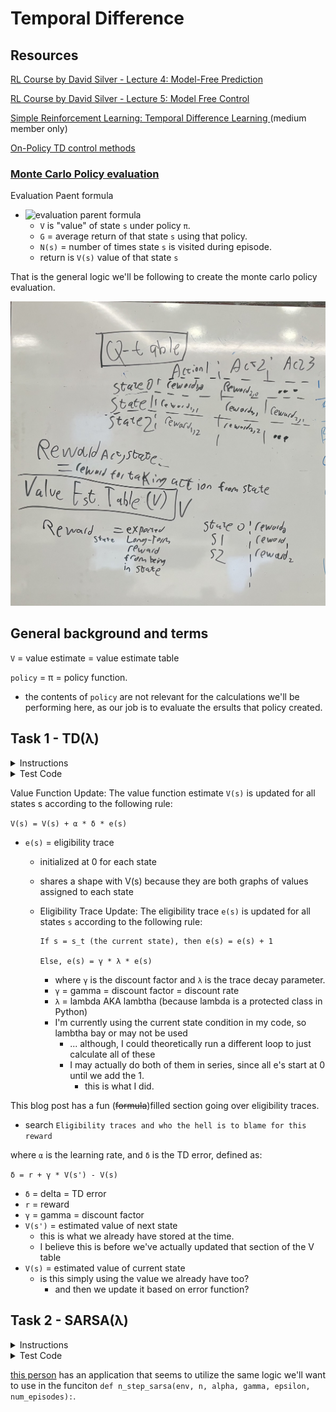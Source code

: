 # Temporal Difference

## Resources

[RL Course by David Silver - Lecture 4: Model-Free Prediction](https://www.youtube.com/watch?v=PnHCvfgC_ZA)

[RL Course by David Silver - Lecture 5: Model Free Control](https://www.youtube.com/watch?v=0g4j2k_Ggc4&list=PLqYmG7hTraZDM-OYHWgPebj2MfCFzFObQ&index=6)

[Simple Reinforcement Learning: Temporal Difference Learning
](https://medium.com/@violante.andre/simple-reinforcement-learning-temporal-difference-learning-e883ea0d65b0) (medium member only)

[On-Policy TD control methods](https://paperswithcode.com/methods/category/on-policy-td-control)

### [Monte Carlo Policy evaluation](https://www.geeksforgeeks.org/monte-carlo-policy-evaluation/)

Evaluation Paent formula

* ![evaluation parent formula](https://quicklatex.com/cache3/30/ql_456afe0ff1ee40f5503c31f1dfb79030_l3.svg)
  * `V` is "value" of state `s` under policy `π`.
  * `G` = average return of that state `s` using that policy.
  * `N(s)` = number of times state `s` is visited during episode.
  * return is `V(s)` value of that state `s`

That is the general logic we'll be following to create the monte carlo policy evaluation.

![images of respective Q and V tables](./img/Q_and_V-tables-cropped.jpg)

## General background and terms

`V` = value estimate = value estimate table

`policy` = π = policy function.
* the contents of `policy` are not relevant for the calculations we'll be performing here, as our job is to evaluate the ersults that policy created.

## Task 1 - TD(λ)

<details>
    <summary>Instructions</summary>

Write the function `def td_lambtha(env, V, policy, lambtha, episodes=5000, max_steps=100, alpha=0.1, gamma=0.99):` that performs the TD(λ) algorithm:


* `env` is the openAI environment instance

* `V` is a `numpy.ndarray` of shape `(s,)` containing the value estimate

* `policy` is a function that takes in a state and returns the next action to take

* `lambtha` is the eligibility trace factor

* `episodes` is the total number of episodes to train over

* `max_steps` is the maximum number of steps per episode

* `alpha` is the learning rate

* `gamma` is the discount rate

* Returns: `V`, the updated value estimate

</details>

<details>
    <summary>Test Code</summary>


```

$ cat 1-main.py
#!/usr/bin/env python3

import gym
import numpy as np
td_lambtha = __import__('1-td_lambtha').td_lambtha

np.random.seed(0)

env = gym.make('FrozenLake8x8-v0')
LEFT, DOWN, RIGHT, UP = 0, 1, 2, 3

def policy(s):
    p = np.random.uniform()
    if p > 0.5:
        if s % 8 != 7 and env.desc[s // 8, s % 8 + 1] != b'H':
            return RIGHT
        elif s // 8 != 7 and env.desc[s // 8 + 1, s % 8] != b'H':
            return DOWN
        elif s // 8 != 0 and env.desc[s // 8 - 1, s % 8] != b'H':
            return UP
        else:
            return LEFT
    else:
        if s // 8 != 7 and env.desc[s // 8 + 1, s % 8] != b'H':
            return DOWN
        elif s % 8 != 7 and env.desc[s // 8, s % 8 + 1] != b'H':
            return RIGHT
        elif s % 8 != 0 and env.desc[s // 8, s % 8 - 1] != b'H':
            return LEFT
        else:
            return UP

V = np.where(env.desc == b'H', -1, 1).reshape(64).astype('float64')
np.set_printoptions(precision=4)
env.seed(0)
print(td_lambtha(env, V, policy, 0.9).reshape((8, 8)))

$ ./1-main.py
[[-0.774  -0.8288 -0.8065 -0.7214 -0.6344 -0.548  -0.4152 -0.4393]
 [-0.7643 -0.7553 -0.776  -0.6273 -0.4213 -0.4698 -0.3294 -0.4009]
 [-0.8883 -0.8796 -0.9215 -1.     -0.669  -0.37   -0.2522 -0.4788]
 [-0.9091 -0.907  -0.9199 -0.9078 -0.8009 -1.     -0.3478 -0.1532]
 [-0.8774 -0.9579 -0.9336 -1.     -0.7624 -0.8244 -0.6629 -0.1192]
 [-0.9308 -1.     -1.      0.6361 -0.7978 -0.715  -1.      0.3673]
 [-0.9145 -1.     -0.5743 -0.0703 -1.     -0.3774 -1.      0.9231]
 [-0.8599 -0.8444 -0.7795 -1.      1.      0.4657  0.5018  1.    ]]
$


```

</details>

Value Function Update: The value function estimate `V(s)` is updated for all states s according to the following rule:

`V(s) = V(s) + α * δ * e(s)`
* `e(s)` = eligibility trace
  * initialized at 0 for each state
  * shares a shape with V(s) because they are both graphs of values assigned to each state
  * Eligibility Trace Update: The eligibility trace `e(s)` is updated for all states `s` according to the following rule:


        If s = s_t (the current state), then e(s) = e(s) + 1

        Else, e(s) = γ * λ * e(s)


       * where `γ` is the discount factor and `λ` is the trace decay parameter.
       * `γ` = gamma = discount factor = discount rate
       * `λ` = lambda AKA lambtha (because lambda is a protected class in Python)
       * I'm currently using the current state condition in my code, so lambtha bay or may not be used
         * ... although, I could theoretically run a different loop to just calculate all of these
         * I may actually do both of them in series, since all e's start at 0 until we add the 1.
           * this is what I did.

This blog post has a fun (~~formula~~)filled section going over eligibility traces.
* search `Eligibility traces and who the hell is to blame for this reward`

where `α` is the learning rate, and `δ` is the TD error, defined as:

`δ = r + γ * V(s') - V(s)`

* `δ` = delta = TD error
* `r` = reward
* `γ` = gamma = discount factor
* `V(s')` = estimated value of next state
  * this is what we already have stored at the time.
  * I believe this is before we've actually updated that section of the V table
* `V(s)` = estimated value of current state
  * is this simply using the value we already have too?
    * and then we update it based on error function?


## Task 2 - SARSA(λ)

<details>
    <summary>Instructions</summary>

Write the function `def sarsa_lambtha(env, Q, lambtha, episodes=5000, max_steps=100, alpha=0.1, gamma=0.99, epsilon=1, min_epsilon=0.1, epsilon_decay=0.05):` that performs SARSA(λ):


* `env` is the openAI environment instance

* `Q` is a `numpy.ndarray` of shape `(s,a)` containing the Q table

* `lambtha` is the eligibility trace factor

* `episodes` is the total number of episodes to train over

* `max_steps` is the maximum number of steps per episode

* `alpha` is the learning rate

* `gamma` is the discount rate

* `epsilon` is the initial threshold for epsilon greedy

* `epsilon_decay` is the decay rate for updating epsilon between episodes

* `min_epsilon` is the minimum value that epsilon should decay to

* Returns: `Q`, the updated Q table

</details>

<details>
    <summary>Test Code</summary>

```

$ cat 2-main.py
#!/usr/bin/env python3

import gym
import numpy as np
sarsa_lambtha = __import__('2-sarsa_lambtha').sarsa_lambtha

np.random.seed(0)
env = gym.make('FrozenLake8x8-v0')
Q = np.random.uniform(size=(64, 4))
np.set_printoptions(precision=4)
env.seed(0)
print(sarsa_lambtha(env, Q, 0.9))
$ ./2-main.py
[[0.5758 0.5842 0.5899 0.6206]
 [0.5937 0.5902 0.6322 0.5816]
 [0.5466 0.6339 0.5825 0.5711]
 [0.5686 0.6361 0.5396 0.5723]
 [0.5782 0.6011 0.7    0.5844]
 [0.5974 0.5891 0.757  0.5919]
 [0.5033 0.7233 0.5643 0.5999]
 [0.5459 0.7341 0.5168 0.6089]
 [0.6082 0.6041 0.5821 0.5878]
 [0.6096 0.5729 0.5975 0.6009]
 [0.5806 0.6021 0.5897 0.5885]
 [0.5037 0.4874 0.4872 0.6189]
 [0.5125 0.5903 0.575  0.6992]
 [0.6521 0.7526 0.6523 0.5856]
 [0.7358 0.4134 0.6052 0.5389]
 [0.3303 0.4083 0.7277 0.3076]
 [0.6098 0.6291 0.634  0.6343]
 [0.6194 0.5935 0.6114 0.6201]
 [0.5926 0.5317 0.5195 0.5672]
 [0.2828 0.1202 0.2961 0.1187]
 [0.4376 0.3981 0.3933 0.5932]
 [0.6894 0.6587 0.79   0.5926]
 [0.6692 0.7851 0.6575 0.6771]
 [0.4706 0.7876 0.5482 0.4909]
 [0.664  0.6424 0.6637 0.6378]
 [0.6345 0.5687 0.6038 0.638 ]
 [0.6831 0.664  0.6374 0.6621]
 [0.6189 0.704  0.6147 0.5325]
 [0.6945 0.6243 0.6423 0.6109]
 [0.8811 0.5813 0.8817 0.6925]
 [0.7535 0.6997 0.825  0.7131]
 [0.6585 0.8962 0.447  0.5378]
 [0.6998 0.6437 0.6951 0.7129]
 [0.7405 0.6738 0.6397 0.7039]
 [0.7222 0.7166 0.7424 0.6897]
 [0.8965 0.3676 0.4359 0.8919]
 [0.8405 0.7678 0.2192 0.7594]
 [0.7136 0.9139 0.3553 0.7366]
 [0.2221 0.743  0.4957 1.0541]
 [1.0156 0.6719 0.7078 0.3995]
 [0.6121 0.6495 0.7227 0.7908]
 [0.9755 0.8558 0.0117 0.36  ]
 [0.73   0.1716 0.521  0.0543]
 [0.2    0.0185 0.8387 0.2239]
 [0.3915 0.9155 0.7215 0.0318]
 [0.2311 0.8802 0.6549 0.2991]
 [0.9342 0.614  0.5356 0.5899]
 [1.0533 0.3119 0.5305 0.3138]
 [0.4295 0.3969 0.4392 0.4893]
 [0.2274 0.2544 0.058  0.4344]
 [0.3118 0.5476 0.3778 0.2648]
 [0.0582 0.0672 0.7587 0.4519]
 [0.5366 0.8967 0.9903 0.2169]
 [0.6631 0.3552 0.1426 0.8345]
 [0.32   0.3835 0.5883 0.831 ]
 [0.7522 1.3151 0.4288 0.88  ]
 [0.3564 0.3988 0.3986 0.3472]
 [0.4117 0.4306 0.3115 0.2766]
 [0.4533 0.0257 0.2221 0.4247]
 [0.3742 0.4636 0.2776 0.5868]
 [0.8157 0.1175 0.5174 0.1321]
 [0.6973 0.3961 0.5654 0.1833]
 [0.1448 0.4881 0.3556 0.9404]
 [0.7653 0.7487 0.9037 0.0834]]
$

```

</details>

[this person](https://github.com/farkoo/N-Step-SARSA-Lambda-SARSA/blob/master/WindyGridworld.py) has an application that seems to utilize the same logic we'll want to use in the funciton `def n_step_sarsa(env, n, alpha, gamma, epsilon, num_episodes):`.